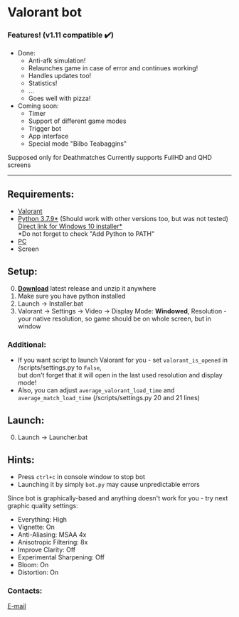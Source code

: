 # Valorant bot

### Features! (v1.11 compatible :heavy_check_mark:)
- Done:
    - Anti-afk simulation!
    - Relaunches game in case of error and continues working!
    - Handles updates too!
    - Statistics!
    - ...
    - Goes well with pizza!
- Coming soon:
    - Timer
    - Support of different game modes
    - Trigger bot
    - App interface
    - Special mode "Bilbo Teabaggins"


Supposed only for Deathmatches
Currently supports FullHD and QHD screens

---

## Requirements:
- [Valorant](https://playvalorant.com/en-us/ "https://playvalorant.com/en-us/")
- [Python 3.7.9*](https://www.python.org/downloads/ "https://www.python.org/downloads/release/python-379/") 
(Should work with other versions too, but was not tested)  
[Direct link for Windows 10 installer*](https://www.python.org/ftp/python/3.7.9/python-3.7.9-amd64.exe)  
*Do not forget to check "Add Python to PATH"
- [PC](https://downloadmoreram.com/ "Go on, do it")
- Screen

## Setup:
0. [**Download**](https://github.com/sogoeslight/ValorantBot/archive/1.22.zip) latest release and unzip it anywhere
1. Make sure you have python installed
2. Launch -> Installer.bat
3. Valorant -> Settings -> Video -> Display Mode: **Windowed**, Resolution - your native resolution, so game should be
on whole screen, but in window  
### Additional:
- If you want script to launch Valorant for you - set `valorant_is_opened` in /scripts/settings.py to `False`,  
but don't forget that it will open in the last used resolution and display mode!
- Also, you can adjust `average_valorant_load_time` 
and `average_match_load_time` (/scripts/settings.py 20 and 21 lines)

## Launch:
0. Launch -> Launcher.bat

## Hints:
- Press `ctrl+c` in console window to stop bot
- Launching it by simply `bot.py` may cause unpredictable errors

Since bot is graphically-based and anything doesn't work for you - try next graphic quality settings:
- Everything: High
- Vignette: On
- Anti-Aliasing: MSAA 4x
- Anisotropic Filtering: 8x
- Improve Clarity: Off
- Experimental Sharpening: Off
- Bloom: On
- Distortion: On 

### Contacts:
[E-mail](mailto:ilyalpt@gmail.com)
